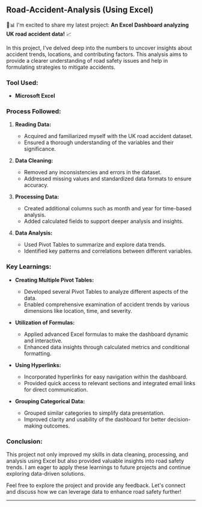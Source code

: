 ## Road-Accident-Analysis (Using Excel)

🚗📊 I'm excited to share my latest project: **An Excel Dashboard analyzing UK road accident data!** 📈

In this project, I've delved deep into the numbers to uncover insights about accident trends, locations, and contributing factors. This analysis aims to provide a clearer understanding of road safety issues and help in formulating strategies to mitigate accidents.

### Tool Used:
- **Microsoft Excel**

### Process Followed:

1. **Reading Data:**
   - Acquired and familiarized myself with the UK road accident dataset.
   - Ensured a thorough understanding of the variables and their significance.

2. **Data Cleaning:**
   - Removed any inconsistencies and errors in the dataset.
   - Addressed missing values and standardized data formats to ensure accuracy.

3. **Processing Data:**
   - Created additional columns such as month and year for time-based analysis.
   - Added calculated fields to support deeper analysis and insights.

4. **Data Analysis:**
   - Used Pivot Tables to summarize and explore data trends.
   - Identified key patterns and correlations between different variables.

### Key Learnings:

- **Creating Multiple Pivot Tables:**
  - Developed several Pivot Tables to analyze different aspects of the data.
  - Enabled comprehensive examination of accident trends by various dimensions like location, time, and severity.

- **Utilization of Formulas:**
  - Applied advanced Excel formulas to make the dashboard dynamic and interactive.
  - Enhanced data insights through calculated metrics and conditional formatting.

- **Using Hyperlinks:**
  - Incorporated hyperlinks for easy navigation within the dashboard.
  - Provided quick access to relevant sections and integrated email links for direct communication.

- **Grouping Categorical Data:**
  - Grouped similar categories to simplify data presentation.
  - Improved clarity and usability of the dashboard for better decision-making outcomes.

### Conclusion:

This project not only improved my skills in data cleaning, processing, and analysis using Excel but also provided valuable insights into road safety trends. I am eager to apply these learnings to future projects and continue exploring data-driven solutions.

Feel free to explore the project and provide any feedback. Let's connect and discuss how we can leverage data to enhance road safety further!

---
